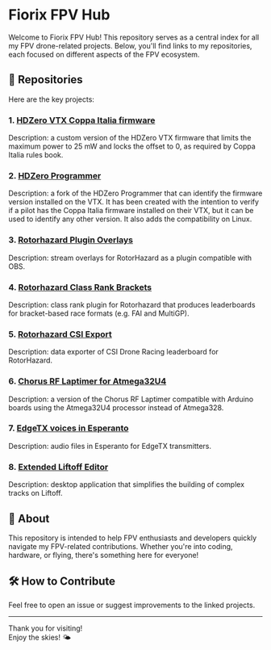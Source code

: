 # Fiorix FPV Hub  
Welcome to Fiorix FPV Hub! This repository serves as a central index for all my FPV drone-related projects. Below, you'll find links to my repositories, each focused on different aspects of the FPV ecosystem.

## 🚁 Repositories  
Here are the key projects:

### 1. [HDZero VTX Coppa Italia firmware](https://github.com/FiorixF1/hdzero-vtx)
Description: a custom version of the HDZero VTX firmware that limits the maximum power to 25 mW and locks the offset to 0, as required by Coppa Italia rules book.

### 2. [HDZero Programmer](https://github.com/FiorixF1/hdzero-programmer)
Description: a fork of the HDZero Programmer that can identify the firmware version installed on the VTX. It has been created with the intention to verify if a pilot has the Coppa Italia firmware installed on their VTX, but it can be used to identify any other version. It also adds the compatibility on Linux.

### 3. [Rotorhazard Plugin Overlays](https://github.com/FiorixF1/RH-Plugin-Overlays)
Description: stream overlays for RotorHazard as a plugin compatible with OBS.

### 4. [Rotorhazard Class Rank Brackets](https://github.com/FiorixF1/RotorHazard-Class-Rank-Brackets)
Description: class rank plugin for Rotorhazard that produces leaderboards for bracket-based race formats (e.g. FAI and MultiGP).

### 5. [Rotorhazard CSI Export](https://github.com/FiorixF1/csi_export)
Description: data exporter of CSI Drone Racing leaderboard for RotorHazard.

### 6. [Chorus RF Laptimer for Atmega32U4](https://github.com/FiorixF1/Chorus-RF-Laptimer)
Description: a version of the Chorus RF Laptimer compatible with Arduino boards using the Atmega32U4 processor instead of Atmega328.

### 7. [EdgeTX voices in Esperanto](https://github.com/FiorixF1/edgetx-tts-esperanto)
Description: audio files in Esperanto for EdgeTX transmitters.

### 8. [Extended Liftoff Editor](https://github.com/FiorixF1/extended-liftoff-editor)
Description: desktop application that simplifies the building of complex tracks on Liftoff.

## 📜 About  
This repository is intended to help FPV enthusiasts and developers quickly navigate my FPV-related contributions. Whether you're into coding, hardware, or flying, there's something here for everyone!

## 🛠️ How to Contribute  
Feel free to open an issue or suggest improvements to the linked projects.

---

Thank you for visiting!  
Enjoy the skies! 🌤️
